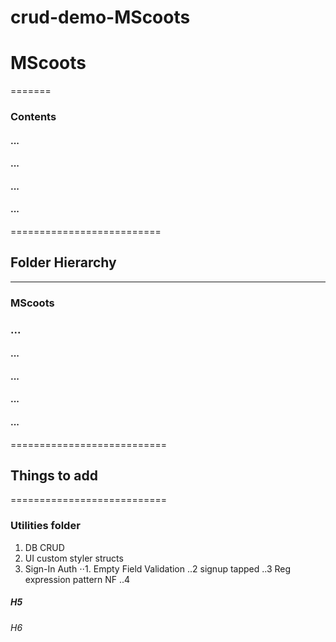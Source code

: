 # crud-demo-MScoots

#  MScoots
 =======
###  Contents
#### ...
#### ...
#### ...
#### ...

==========================
##  Folder Hierarchy
--------------------------
### MScoots
### ...
#### ...
#### ...
#### ...
#### ...
===========================
## Things to add
===========================
### Utilities folder
1. DB CRUD
2. UI custom styler structs
3. Sign-In Auth
⋅⋅1. Empty Field Validation
..2 signup tapped
..3 Reg expression pattern NF
..4 


##### H5
###### H6
